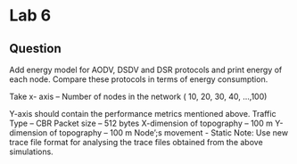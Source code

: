 # Lab 6
## Question
Add energy model for AODV, DSDV and DSR protocols and print energy of each node. Compare these protocols in terms of energy consumption.  

Take x- axis – Number of nodes in the network ( 10, 20, 30, 40, ...,100)

Y-axis should contain the performance metrics mentioned above.
Traffic Type – CBR
Packet size – 512 bytes
X-dimension of topography – 100 m
Y-dimension of topography – 100 m
Node’;s movement - Static
Note: Use new trace file format for analysing the trace files obtained from the above simulations.